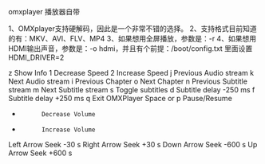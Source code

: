 
omxplayer 播放器自带


1、OMXplayer支持硬解码，因此是一个非常不错的选择。
2、支持格式目前知道的有：MKV、AVI、FLV、MP4
3、如果想用全屏播放，参数是：-r
4、如果想用HDMI输出声音，参数是：-o hdmi，并且有个前提：/boot/config.txt 里面设置HDMI_DRIVER=2

z           Show Info
1           Decrease Speed
2           Increase Speed
j           Previous Audio stream
k           Next Audio stream
i           Previous Chapter
o           Next Chapter
n           Previous Subtitle stream
m           Next Subtitle stream
s           Toggle subtitles
d           Subtitle delay -250 ms
f           Subtitle delay +250 ms
q           Exit OMXPlayer
Space or p  Pause/Resume
-           Decrease Volume
+           Increase Volume
Left Arrow  Seek -30 s
Right Arrow Seek +30 s
Down Arrow  Seek -600 s
Up Arrow    Seek +600 s
